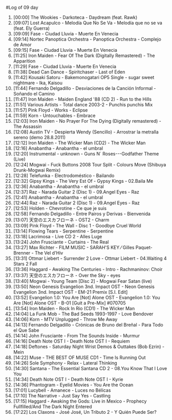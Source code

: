 #Log of 09 day

1. [00:00] The Wookies - Darkoteca - Daydream (feat. Rawk)
1. [09:07] Lost Acapulco - Melodía Que No Se Va - Melodía que no se va (feat. Ely Guerra)
1. [09:09] Fase - Ciudad Lluvia - Muerte En Venecia
1. [09:14] Nortec Panoptica Orchestra - Panoptica Orchestra - Complejo de Amor
1. [09:15] Fase - Ciudad Lluvia - Muerte En Venecia
1. [11:25] Iron Maiden - Fear Of The Dark (Digitally Remastered) - The Apparition
1. [11:29] Fase - Ciudad Lluvia - Muerte En Venecia
1. [11:38] Dead Can Dance - Spiritchaser - Last of Eden
1. [11:42] Kousaki Satoru - Bakemonogatari OP5 Single - sugar sweet nightmare - Ika, Kaisou
1. [11:44] Fernando Delgadillo - Desviaciones de la Canción Informal - Soñando el Camino
1. [11:47] Iron Maiden - Maiden England '88 (CD 2) - Run to the Hills
1. [11:51] Various Artists - Total dance 2003-2 - Punchis punchis Mix
1. [11:57] Pink Floyd - Works - Eclipse
1. [11:59] Korn - Untouchables - Embrace
1. [12:03] Iron Maiden - No Prayer For The Dying (Digitally remastered) - The Assassin
1. [12:08] Austin TV - Despierta Wendy (Sencillo) - Arrostrar la metralla sereno (demo 28.8.2011)
1. [12:12] Iron Maiden - The Wicker Man (CD2) - The Wicker Man
1. [12:16] Anabantha - Anabantha - el umbral
1. [12:20] Instrumental - unknown - Guns N´ Roses---Godfather Theme (Live)
1. [12:24] Mogwai - Fuck Buttons 2008 Tour Split - Colours Move (Shibuya Drunk-Mogwai Remix)
1. [12:28] Telefunka - Electrodoméstico - Bailando
1. [12:32] Gipsy Kings - The Very Est Of - Gypsy Kings - 02.Baila Me
1. [12:36] Anabantha - Anabantha - el umbral
1. [12:37] Raz - Narada Guitar 2 (Disc 1) - 09.Angel Eyes - Raz
1. [12:41] Anabantha - Anabantha - el umbral
1. [12:44] Raz - Narada Guitar 2 (Disc 1) - 09.Angel Eyes - Raz
1. [12:53] Holden - Chevrotine - Ce que je suis
1. [12:58] Fernando Delgadillo - Entre Pairos y Derivas - Bienvenida
1. [13:07] 天空のエスカフローネ - OST2 - Charm
1. [13:09] Pink Floyd - The Wall - Disc 1 - Goodbye Cruel World
1. [13:14] Flowing Tears - Serpentine - Serpentine
1. [13:18] Lacrimosa - Live CD 2 - Alles Luge
1. [13:24] John Frusciante - Curtains - The Real
1. [13:27] Max Richter - FILM MUSIC - SARAH'S KEY ⁄ Gilles Paquet-Brenner - The Vel d'Hiv
1. [13:31] Ottmar Liebert - Surrender 2 Love - Ottmar Liebert - 04.Waiting 4 Stars 2 Fall
1. [13:36] Haggard - Awaking The Centuries - Intro - Rachmaninov: Choir
1. [13:37] 天空のエスカフローネ - Over the Sky - eyes
1. [13:40] Mogwai - Young Team [Disc 2] - Mogwai Fear Satan (live)
1. [13:50] Neon Genesis Evangelion 3nd. Impact OST - Neon Genesis Evangelion 3nd. Impact OST - EM-21 Premix [S.I. Edit]
1. [13:52] Evangelion 1.0: You Are [Not] Alone OST - Evangelion 1.0: You Are [Not] Alone OST - B-01 [Guit a Pre-Mix] #070705
1. [13:54] Iron Maiden - Rock In Rio (CD1) - The Wicker Man
1. [14:04] La Funk Mob - The Bad Seeds 1993-1997 - Love Bendover
1. [14:06] Korn - MTV Unplugged - Throw Me Away
1. [14:13] Fernando Delgadillo - Crónicas de Bruno del Breñal - Para Todo el Que Sabe
1. [14:14] John Frusciante - From The Sounds Inside - Murmur
1. [14:16] Death Note OST I - Death Note OST I - Requiem
1. [14:18] Deftones - Saturday Night Wrist Demos & Outtakes (Bob Ezrin) - Mein
1. [14:22] Muse - THE BEST OF MUSE CD1 - Time Is Running Out
1. [14:26] Sole Symphony - Relax - Lateral Thinking
1. [14:30] Santana - The Essential Santana CD 2 - 08.You Know That I Love You
1. [14:34] Death Note OST I - Death Note OST I - Kyrie
1. [14:36] Phantogram - Eyelid Movies - You Are the Ocean
1. [17:01] Lucybell - Amanece - Luces no Bélicas
1. [17:10] The Narrative - Just Say Yes - Castling
1. [17:15] Haggard - Awaking the Gods: Live in Mexico - Prophecy Fullfilled/And The Dark Night Entered
1. [17:22] Los Claxons - José José, Un Tributo 2 - Y Quién Puede Ser?
